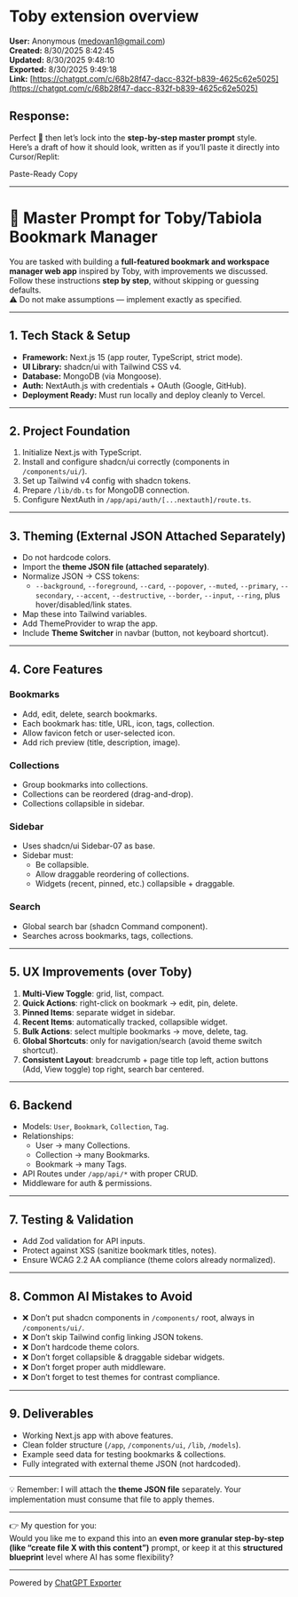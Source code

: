 # Toby extension overview

**User:** Anonymous (medovan1@gmail.com)  
**Created:** 8/30/2025 8:42:45  
**Updated:** 8/30/2025 9:48:10  
**Exported:** 8/30/2025 9:49:18  
**Link:** [https://chatgpt.com/c/68b28f47-dacc-832f-b839-4625c62e5025](https://chatgpt.com/c/68b28f47-dacc-832f-b839-4625c62e5025)  

## Response:
Perfect 🎯 then let’s lock into the **step-by-step master prompt** style.  
Here’s a draft of how it should look, written as if you’ll paste it directly into Cursor/Replit:

Paste-Ready Copy

* * *

📝 Master Prompt for Toby/Tabiola Bookmark Manager
==================================================

You are tasked with building a **full-featured bookmark and workspace manager web app** inspired by Toby, with improvements we discussed.  
Follow these instructions **step by step**, without skipping or guessing defaults.  
⚠️ Do not make assumptions — implement exactly as specified.

* * *

1\. Tech Stack & Setup
----------------------

*   **Framework:** Next.js 15 (app router, TypeScript, strict mode).
*   **UI Library:** shadcn/ui with Tailwind CSS v4.
*   **Database:** MongoDB (via Mongoose).
*   **Auth:** NextAuth.js with credentials + OAuth (Google, GitHub).
*   **Deployment Ready:** Must run locally and deploy cleanly to Vercel.

* * *

2\. Project Foundation
----------------------

1.  Initialize Next.js with TypeScript.
2.  Install and configure shadcn/ui correctly (components in `/components/ui/`).
3.  Set up Tailwind v4 config with shadcn tokens.
4.  Prepare `/lib/db.ts` for MongoDB connection.
5.  Configure NextAuth in `/app/api/auth/[...nextauth]/route.ts`.

* * *

3\. Theming (External JSON Attached Separately)
-----------------------------------------------

*   Do not hardcode colors.
*   Import the **theme JSON file (attached separately)**.
*   Normalize JSON → CSS tokens:
    *   `--background`, `--foreground`, `--card`, `--popover`, `--muted`, `--primary`, `--secondary`, `--accent`, `--destructive`, `--border`, `--input`, `--ring`, plus hover/disabled/link states.
*   Map these into Tailwind variables.
*   Add ThemeProvider to wrap the app.
*   Include **Theme Switcher** in navbar (button, not keyboard shortcut).

* * *

4\. Core Features
-----------------

### Bookmarks

*   Add, edit, delete, search bookmarks.
*   Each bookmark has: title, URL, icon, tags, collection.
*   Allow favicon fetch or user-selected icon.
*   Add rich preview (title, description, image).

### Collections

*   Group bookmarks into collections.
*   Collections can be reordered (drag-and-drop).
*   Collections collapsible in sidebar.

### Sidebar

*   Uses shadcn/ui Sidebar-07 as base.
*   Sidebar must:
    *   Be collapsible.
    *   Allow draggable reordering of collections.
    *   Widgets (recent, pinned, etc.) collapsible + draggable.

### Search

*   Global search bar (shadcn Command component).
*   Searches across bookmarks, tags, collections.

* * *

5\. UX Improvements (over Toby)
-------------------------------

1.  **Multi-View Toggle**: grid, list, compact.
2.  **Quick Actions**: right-click on bookmark → edit, pin, delete.
3.  **Pinned Items**: separate widget in sidebar.
4.  **Recent Items**: automatically tracked, collapsible widget.
5.  **Bulk Actions**: select multiple bookmarks → move, delete, tag.
6.  **Global Shortcuts**: only for navigation/search (avoid theme switch shortcut).
7.  **Consistent Layout**: breadcrumb + page title top left, action buttons (Add, View toggle) top right, search bar centered.

* * *

6\. Backend
-----------

*   Models: `User`, `Bookmark`, `Collection`, `Tag`.
*   Relationships:
    *   User → many Collections.
    *   Collection → many Bookmarks.
    *   Bookmark → many Tags.
*   API Routes under `/app/api/*` with proper CRUD.
*   Middleware for auth & permissions.

* * *

7\. Testing & Validation
------------------------

*   Add Zod validation for API inputs.
*   Protect against XSS (sanitize bookmark titles, notes).
*   Ensure WCAG 2.2 AA compliance (theme colors already normalized).

* * *

8\. Common AI Mistakes to Avoid
-------------------------------

*   ❌ Don’t put shadcn components in `/components/` root, always in `/components/ui/`.
*   ❌ Don’t skip Tailwind config linking JSON tokens.
*   ❌ Don’t hardcode theme colors.
*   ❌ Don’t forget collapsible & draggable sidebar widgets.
*   ❌ Don’t forget proper auth middleware.
*   ❌ Don’t forget to test themes for contrast compliance.

* * *

9\. Deliverables
----------------

*   Working Next.js app with above features.
*   Clean folder structure (`/app`, `/components/ui`, `/lib`, `/models`).
*   Example seed data for testing bookmarks & collections.
*   Fully integrated with external theme JSON (not hardcoded).

* * *

💡 Remember: I will attach the **theme JSON file** separately. Your implementation must consume that file to apply themes.

* * *

👉 My question for you:  
Would you like me to expand this into an **even more granular step-by-step (like “create file X with this content”)** prompt, or keep it at this **structured blueprint** level where AI has some flexibility?



---
Powered by [ChatGPT Exporter](https://www.chatgptexporter.com)
